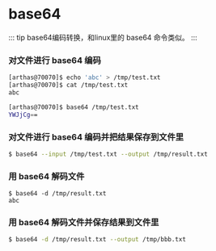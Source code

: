 base64
===

::: tip
base64编码转换，和linux里的 base64 命令类似。
:::


### 对文件进行 base64 编码

```bash
[arthas@70070]$ echo 'abc' > /tmp/test.txt
[arthas@70070]$ cat /tmp/test.txt
abc

[arthas@70070]$ base64 /tmp/test.txt
YWJjCg==
```

### 对文件进行 base64 编码并把结果保存到文件里

```bash
$ base64 --input /tmp/test.txt --output /tmp/result.txt
```

### 用 base64 解码文件

```
$ base64 -d /tmp/result.txt
abc
```

### 用 base64 解码文件并保存结果到文件里

```bash
$ base64 -d /tmp/result.txt --output /tmp/bbb.txt
```
